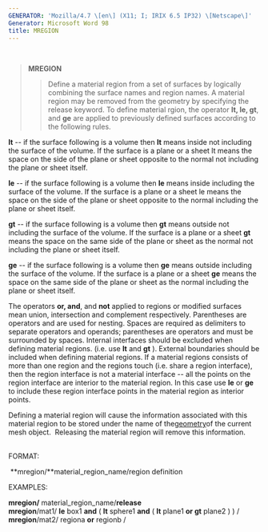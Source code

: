```yaml
---
GENERATOR: 'Mozilla/4.7 \[en\] (X11; I; IRIX 6.5 IP32) \[Netscape\]'
Generator: Microsoft Word 98
title: MREGION
---
```


 

> **MREGION**
>
> > Define a material region from a set of surfaces by logically
> > combining the surface names and region names. A material region may
> > be removed from the geometry by specifying the release keyword.
> > To define material rgion, the operator **lt, le, gt**, and **ge**
> > are applied to previously defined surfaces according to the
> > following rules.

**lt** -- if the surface following is a volume then **lt** means inside
not including the surface of the volume. If the surface is a plane or a
sheet lt means the space on the side of the plane or sheet opposite to
the normal not including the plane or sheet itself.

**le** -- if the surface following is a volume then **le** means inside
including the surface of the volume. If the surface is a plane or a
sheet le means the space on the side of the plane or sheet opposite to
the normal including the plane or sheet itself.

**gt** -- if the surface following is a volume then **gt** means outside
not including the surface of the volume. If the surface is a plane or a
sheet **gt** means the space on the same side of the plane or sheet as
the normal not including the plane or sheet itself.

**ge** -- if the surface following is a volume then **ge** means outside
including the surface of the volume. If the surface is a plane or a
sheet **ge** means the space on the same side of the plane or sheet as
the normal including the plane or sheet itself.

The operators **or, and**, and **not** applied to regions or modified
surfaces mean union, intersection and complement respectively.
Parentheses are operators and are used for nesting. Spaces are required
as delimiters to separate operators and operands; parentheses are
operators and must be surrounded by spaces. Internal interfaces should
be excluded when defining material regions. (i.e. use **lt** and **gt**
). External boundaries should be included when defining material
regions. If a material regions consists of more than one region and the
regions touch (i.e. share a region interface), then the region interface
is not a material interface -- all the points on the region interface
are interior to the material region. In this case use **le** or **ge**
to include these region interface points in the material region as
interior points.

Defining a material region will cause the information associated with
this material region to be stored under the name of
the[geometry](../geometries.md)of the current mesh object.  Releasing
the material region will remove this information.\
 

FORMAT:

 **mregion/**material\_region\_name/region definition

EXAMPLES:

**mregion/** material\_region\_name/**release**\
**mregion**/mat1/ **le** box1 **and** ( **lt** sphere1 **and** ( **lt**
plane1 **or gt** plane2 ) ) /\
**mregion**/mat2/ regiona **or** regionb /
